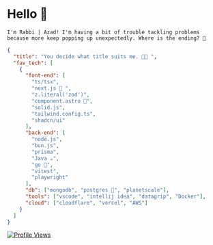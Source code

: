 # Hello 👋

`I'm Rabbi | Azad! I'm having a bit of trouble tackling problems because more keep popping up unexpectedly. Where is the ending? 🤪 `


```json
{
  "title": "You decide what title suits me. 👨‍💻 ",
  "fav_tech": [
    {
      "font-end": [
        "ts/tsx",
        "next.js 🔼 ",
        "z.literal('zod')",
        "component.astro 🚀",
        "solid.js",
        "tailwind.config.ts",
        "shadcn/ui"
      ],
      "back-end": [
        "node.js",
        "bun.js",
        "prisma",
        "Java ☕️",
        "go 🐹",
        "vitest",
        "playwright"
      ],
      "db": ["mongodb", "postgres 🐘", "planetscale"],
      "tools": ["vscode", "intellij idea", "datagrip", "Docker"],
      "cloud": ["cloudflare", "vercel", "AWS"]
    }
  ]
}
```

[![Profile Views](https://komarev.com/ghpvc/?username=golamrabbiazad&label=Profile%20views&color=0e75b6&style=flat)](https://komarev.com/ghpvc/?username=golamrabbiazad&label=Profile%20views&color=0e75b6&style=flat)
